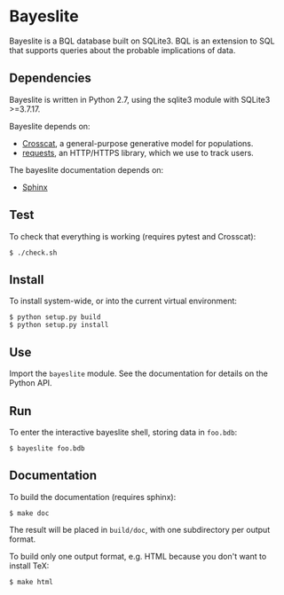 # Bayeslite

Bayeslite is a BQL database built on SQLite3.  BQL is an extension to
SQL that supports queries about the probable implications of data.

## Dependencies

Bayeslite is written in Python 2.7, using the sqlite3 module with
SQLite3 >=3.7.17.

Bayeslite depends on:

- [Crosscat](https://github.com/mit-probabilistic-computing-project/crosscat),
  a general-purpose generative model for populations.
- [requests](http://www.python-requests.org/), an HTTP/HTTPS library,
  which we use to track users.

The bayeslite documentation depends on:

- [Sphinx](http://sphinx-doc.org/)

## Test

To check that everything is working (requires pytest and Crosscat):

```
$ ./check.sh
```

## Install

To install system-wide, or into the current virtual environment:

```
$ python setup.py build
$ python setup.py install
```

## Use

Import the `bayeslite` module.  See the documentation for details on
the Python API.

## Run

To enter the interactive bayeslite shell, storing data in `foo.bdb`:

```
$ bayeslite foo.bdb
```

## Documentation

To build the documentation (requires sphinx):

```
$ make doc
```

The result will be placed in `build/doc`, with one subdirectory per
output format.

To build only one output format, e.g. HTML because you don't want to
install TeX:

```
$ make html
```
